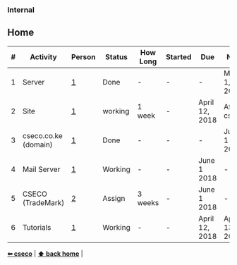 ### Internal

## Home
\# | Activity   | Person | Status | How Long | Started | Due  | Next | Notes                                                                                              
-- | ---------- | ------ | ------ | -------- | ------- | ---- | ---- | ------------------------------------------------------
1  | Server    | [1](https://github.com/cseco/cseco/blob/dev/internal/PEOPLE.md) | Done | - | - | - | May 1, 2018 | - 
2  | Site    | [1](https://github.com/cseco/cseco/blob/dev/internal/PEOPLE.md) | working | 1 week | - | April 12, 2018 | After csyma | - 
3  | cseco.co.ke (domain)   | [1](https://github.com/cseco/cseco/blob/dev/internal/PEOPLE.md) | Done | - | - | - | June 1 2018 | - 
4  | Mail Server    | [1](https://github.com/cseco/cseco/blob/dev/internal/PEOPLE.md) | Working | - | - | June 1 2018 | - | spam issues
5  | CSECO (TradeMark)    | [2](https://github.com/cseco/cseco/blob/dev/internal/PEOPLE.md) | Assign | 3 weeks | - | June 1 2018 | - | -
6  | Tutorials    | [1](https://github.com/cseco/cseco/blob/dev/resources) | Working | - | - | April 12, 2018 | April 13, 2018 | Always working

**[⬅ cseco](#http://github.com/cseco/cseco/tree/dev)** | **[⬆ back home](#home)** |
